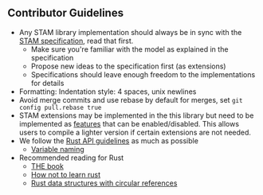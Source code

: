 ## Contributor Guidelines 

* Any STAM library implementation should always be in sync with the [STAM specification](https://github.com/annotation/stam), read that first.
    * Make sure you're familiar with the model as explained in the specification
    * Propose new ideas to the specification first (as extensions)
    * Specifications should leave enough freedom to the implementations for details
* Formatting: Indentation style: 4 spaces, unix newlines
* Avoid merge commits and use rebase by default for merges, set `git config pull.rebase true`
* STAM extensions may be implemented in the this library but need to be implemented as [features](https://doc.rust-lang.org/cargo/reference/features.html) that can be enabled/disabled. This allows users to compile a lighter version if certain extensions are not needed.
* We follow the [Rust API guidelines](https://rust-lang.github.io/api-guidelines/checklist.html) as much as possible 
    * [Variable naming](https://rust-lang.github.io/api-guidelines/naming.html)
* Recommended reading for Rust
    * [THE book](https://doc.rust-lang.org/book/)
    * [How not to learn rust](https://dystroy.org/blog/how-not-to-learn-rust/)
    * [Rust data structures with circular references](https://eli.thegreenplace.net/2021/rust-data-structures-with-circular-references/)

